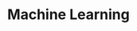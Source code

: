 ---
permalink: /ml/
title: "Machine Learning"
excerpt: ""
header:
  overlay_filter: rgba(0, 0, 0, 0.5)
  overlay_image: "/assets/images/machine-learning.jpg"
  caption: "Photo credit: [**GOVTECH Singapore**](https://www.tech.gov.sg/TechNews/Innovation/2017/03/What-you-must-learn-about--Machine-Learning)"

toc: true
toc_label: "Table of Contents"
toc_icon: "cog"
---